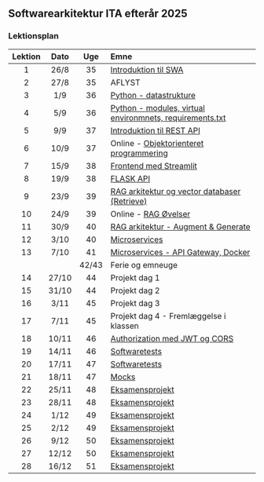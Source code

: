 ## Softwarearkitektur ITA efterår 2025

### Lektionsplan


| Lektion |   Dato   |  Uge  | Emne                                                                                               |
|:-------:|:--------:|:-----:|:---------------------------------------------------------------------------------------------------|
|    1    |   26/8   |  35   | [Introduktion til SWA](materialer/intro1/py_intro_1.md)                                           |
|    2    |   27/8   |  35   | AFLYST                                                                                          |
|    3    |   1/9    |  36   | [Python - datastrukture](materialer/intro2/py_intro_2.md)                                         |
|    4    |   5/9    |  36   | [Python - modules, virtual environmnets, requirements.txt](materialer/intro3/py_intro_3.md)      |
|    5    |   9/9    |  37   | [Introduktion til REST API](materialer/restapi1/introduktion_til_rest_api.md)                     |
|    6    |  10/9    |  37   | Online - [Objektorienteret programmering](materialer/oop1/oop_1.md)                                |
|    7    |  15/9    |  38   | [Frontend med Streamlit](materialer/frontend/frontend.md)                                         |
|    8    |  19/9    |  38   | [FLASK API](materialer/restapi2/flask.md)                                                         |
|    9    |  23/9    |  39   | [RAG arkitektur og vector databaser (Retrieve)](materialer/rag1/rag1.md)                          |
|   10    |  24/9    |  39   | Online - [RAG Øvelser]()                           |
|   11    |  30/9    |  40   | [RAG arkitektur - Augment & Generate](materialer/rag2/rag2.md)                                    |
|   12    |  3/10    |  40   | [Microservices](materialer/microservices1/microservices_1.md)                                     |
|   13    |  7/10    |  41   | [Microservices - API Gateway, Docker](materialer/microservice2/microservices_2.md)                |
|         |          | 42/43 | Ferie og emneuge                                                                                  |
|   14    |  27/10   |  44   | Projekt dag 1                                                                                      |
|   15    |  31/10   |  44   | Projekt dag 2                                                                                      |
|   16    |  3/11    |  45   | Projekt dag 3                                                                                      |
|   17    |  7/11    |  45   | Projekt dag 4 - Fremlæggelse i klassen                                                                                     |
|   18    |  10/11   |  46   | [Authorization med JWT og CORS](lessons/ses10.md)                                                 |
|   19    |  14/11   |  46   | [Softwaretests](materialer/tests1/testing_1.md)                                                   |
|   20    |  17/11   |  47   | [Softwaretests](materialer/tests1/testing_1.md)                                                   |
|   21    |  18/11   |  47   | [Mocks](materialer/tests2/testing_2.md)                                                           |
|   22    |  25/11   |  48   | [Eksamensprojekt](lessons/ses10.md)                                                               |
|   23    |  28/11   |  48   | [Eksamensprojekt](lessons/ses10.md)                                                               |
|   24    |  1/12    |  49   | [Eksamensprojekt](lessons/ses10.md)                                                               |
|   25    |  2/12    |  49   | [Eksamensprojekt](lessons/ses10.md)                                                               |
|   26    |  9/12    |  50   | [Eksamensprojekt](lessons/ses10.md)                                                               |
|   27    |  12/12   |  50   | [Eksamensprojekt](lessons/ses10.md)                                                               |
|   28    |  16/12   |  51   | [Eksamensprojekt](lessons/ses10.md)                                                               |



<!--
## Om faget
* [Læs mere om faget her](formalia/about_this_elective.md)


* [Requests module analyse](materialer/requests_module/requests.md)
* [Linux OS](materialer/docker1/docker_1.md) 
* [Docker](materialer/docker2/docker_2.md) 
* [Docker Volumes, Docker Compose, environment variables](materialer/docker3/docker_3.md)
-->

